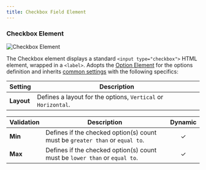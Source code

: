 ```yaml
---
title: Checkbox Field Element
---
```


### Checkbox Element

![Checkbox Element](/assets/ytp/forms/checkbox.webp)

The Checkbox element displays a standard `<input type="checkbox">` HTML element, wrapped in a `<label>`. Adopts the [Option Element](#option-element) for the options definition and inherits [common settings](#common-settings) with the following specifics:

| Setting | Description |
| ------- | ----------- |
| **Layout** | Defines a layout for the options, `Vertical` or `Horizontal`. |

| Validation | Description | Dynamic |
| ---------- | ----------- | :-----: |
| **Min** | Defines if the checked option(s) count must be `greater than` or `equal to`. | &#x2713; |
| **Max** | Defines if the checked option(s) count must be `lower than` or `equal to`. | &#x2713; |
